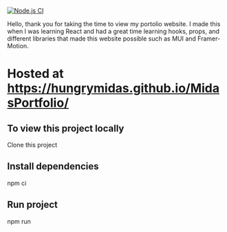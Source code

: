 [![Node.js CI](https://github.com/HungryMidas/HungryMidas.github.io/actions/workflows/node.js.yml/badge.svg?branch=main)](https://github.com/HungryMidas/HungryMidas.github.io/actions/workflows/node.js.yml)

Hello, thank you for taking the time to view my portolio website. I made this when I was learning React and had a great time learning hooks, props, and different libraries that made this website possible such as MUI and Framer-Motion.

# Hosted at https://hungrymidas.github.io/MidasPortfolio/

## To view this project locally
Clone this project

## Install dependencies
npm ci

## Run project
npm run